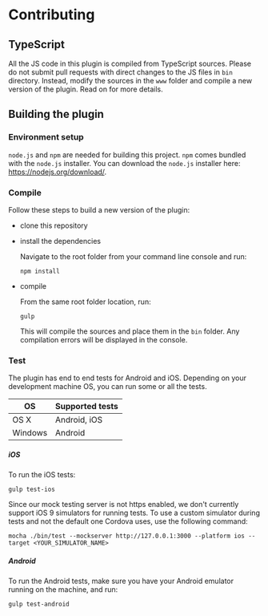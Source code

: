 # Contributing

## TypeScript

All the JS code in this plugin is compiled from TypeScript sources. Please do not submit pull requests with direct changes to the JS files in ```bin``` directory.
Instead, modify the sources in the ```www``` folder and compile a new version of the plugin. Read on for more details.

## Building the plugin

### Environment setup

```node.js``` and ```npm``` are needed for building this project. ```npm``` comes bundled with the ```node.js``` installer. You can download the ```node.js``` installer here: https://nodejs.org/download/. 

### Compile

Follow these steps to build a new version of the plugin:
- clone this repository
- install the dependencies

	Navigate to the root folder from your command line console and run:
	```
	npm install
	```
- compile

	From the same root folder location, run:
	```
	gulp
	```
	This will compile the sources and place them in the ```bin``` folder. Any compilation errors will be displayed in the console.

### Test

The plugin has end to end tests for Android and iOS. Depending on your development machine OS, you can run some or all the tests.

OS            | Supported tests
------------- | -------------
OS X          | Android, iOS
Windows       | Android


##### iOS

To run the iOS tests:
```
gulp test-ios
```

Since our mock testing server is not https enabled, we don't currently support iOS 9 simulators for running tests. To use a custom simulator during tests and not the default one Cordova uses, use the following command:
```
mocha ./bin/test --mockserver http://127.0.0.1:3000 --platform ios --target <YOUR_SIMULATOR_NAME>
```

##### Android

To run the Android tests, make sure you have your Android emulator running on the machine, and run:
```
gulp test-android
```
